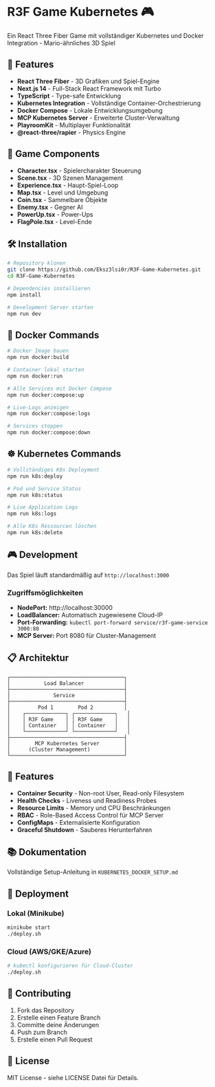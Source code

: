 # R3F Game Kubernetes 🎮

Ein React Three Fiber Game mit vollständiger Kubernetes und Docker Integration - Mario-ähnliches 3D Spiel

## 🚀 Features

- **React Three Fiber** - 3D Grafiken und Spiel-Engine
- **Next.js 14** - Full-Stack React Framework mit Turbo
- **TypeScript** - Type-safe Entwicklung
- **Kubernetes Integration** - Vollständige Container-Orchestrierung
- **Docker Compose** - Lokale Entwicklungsumgebung
- **MCP Kubernetes Server** - Erweiterte Cluster-Verwaltung
- **PlayroomKit** - Multiplayer Funktionalität
- **@react-three/rapier** - Physics Engine

## 🎯 Game Components

- **Character.tsx** - Spielercharakter Steuerung
- **Scene.tsx** - 3D Szenen Management
- **Experience.tsx** - Haupt-Spiel-Loop
- **Map.tsx** - Level und Umgebung
- **Coin.tsx** - Sammelbare Objekte
- **Enemy.tsx** - Gegner AI
- **PowerUp.tsx** - Power-Ups
- **FlagPole.tsx** - Level-Ende

## 🛠️ Installation

```bash
# Repository klonen
git clone https://github.com/Eksz3lsi0r/R3F-Game-Kubernetes.git
cd R3F-Game-Kubernetes

# Dependencies installieren
npm install

# Development Server starten
npm run dev
```

## 🐳 Docker Commands

```bash
# Docker Image bauen
npm run docker:build

# Container lokal starten
npm run docker:run

# Alle Services mit Docker Compose
npm run docker:compose:up

# Live-Logs anzeigen
npm run docker:compose:logs

# Services stoppen
npm run docker:compose:down
```

## ☸️ Kubernetes Commands

```bash
# Vollständiges K8s Deployment
npm run k8s:deploy

# Pod und Service Status
npm run k8s:status

# Live Application Logs
npm run k8s:logs

# Alle K8s Ressourcen löschen
npm run k8s:delete
```

## 🎮 Development

Das Spiel läuft standardmäßig auf `http://localhost:3000`

### Zugriffsmöglichkeiten

- **NodePort:** http://localhost:30000
- **LoadBalancer:** Automatisch zugewiesene Cloud-IP
- **Port-Forwarding:** `kubectl port-forward service/r3f-game-service 3000:80`
- **MCP Server:** Port 8080 für Cluster-Management

## 📋 Architektur

```
┌─────────────────────────────────────┐
│           Load Balancer             │
├─────────────────────────────────────┤
│              Service                │
├─────────────────────────────────────┤
│         Pod 1        Pod 2          │
│    ┌─────────────┐ ┌─────────────┐   │
│    │ R3F Game    │ │ R3F Game    │   │
│    │ Container   │ │ Container   │   │
│    └─────────────┘ └─────────────┘   │
├─────────────────────────────────────┤
│        MCP Kubernetes Server        │
│      (Cluster Management)           │
└─────────────────────────────────────┘
```

## 🔐 Features

- **Container Security** - Non-root User, Read-only Filesystem
- **Health Checks** - Liveness und Readiness Probes
- **Resource Limits** - Memory und CPU Beschränkungen
- **RBAC** - Role-Based Access Control für MCP Server
- **ConfigMaps** - Externalisierte Konfiguration
- **Graceful Shutdown** - Sauberes Herunterfahren

## 📚 Dokumentation

Vollständige Setup-Anleitung in `KUBERNETES_DOCKER_SETUP.md`

## 🚀 Deployment

### Lokal (Minikube)
```bash
minikube start
./deploy.sh
```

### Cloud (AWS/GKE/Azure)
```bash
# kubectl konfigurieren für Cloud-Cluster
./deploy.sh
```

## 🤝 Contributing

1. Fork das Repository
2. Erstelle einen Feature Branch
3. Committe deine Änderungen
4. Push zum Branch
5. Erstelle einen Pull Request

## 📄 License

MIT License - siehe LICENSE Datei für Details.